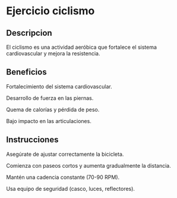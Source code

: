 # Ejercicio ciclismo

## Descripcion

El ciclismo es una actividad aeróbica que fortalece el sistema cardiovascular y mejora la resistencia.

## Beneficios

Fortalecimiento del sistema cardiovascular.

Desarrollo de fuerza en las piernas.

Quema de calorías y pérdida de peso.

Bajo impacto en las articulaciones.

## Instrucciones

Asegúrate de ajustar correctamente la bicicleta.

Comienza con paseos cortos y aumenta gradualmente la distancia.

Mantén una cadencia constante (70-90 RPM).

Usa equipo de seguridad (casco, luces, reflectores).